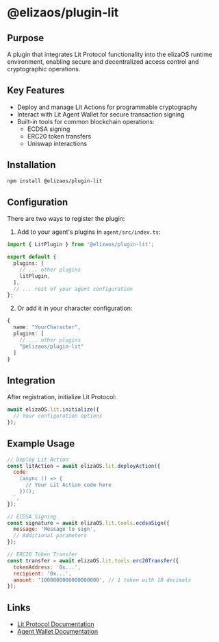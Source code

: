 # @elizaos/plugin-lit

## Purpose

A plugin that integrates Lit Protocol functionality into the elizaOS runtime environment, enabling secure and decentralized access control and cryptographic operations.

## Key Features

- Deploy and manage Lit Actions for programmable cryptography
- Interact with Lit Agent Wallet for secure transaction signing
- Built-in tools for common blockchain operations:
  - ECDSA signing
  - ERC20 token transfers
  - Uniswap interactions

## Installation

```bash
npm install @elizaos/plugin-lit
```

## Configuration

There are two ways to register the plugin:

1. Add to your agent's plugins in `agent/src/index.ts`:

```typescript
import { LitPlugin } from '@elizaos/plugin-lit';

export default {
  plugins: [
    // ... other plugins
    litPlugin,
  ],
  // ... rest of your agent configuration
};
```

2. Or add it in your character configuration:

```typescript
{
  name: "YourCharacter",
  plugins: [
    // ... other plugins
    "@elizaos/plugin-lit"
  ]
}
```

## Integration

After registration, initialize Lit Protocol:

```javascript
await elizaOS.lit.initialize({
  // Your configuration options
});
```

## Example Usage

```javascript
// Deploy Lit Action
const litAction = await elizaOS.lit.deployAction({
  code: `
    (async () => {
      // Your Lit Action code here
    })();
  `,
});

// ECDSA Signing
const signature = await elizaOS.lit.tools.ecdsaSign({
  message: 'Message to sign',
  // Additional parameters
});

// ERC20 Token Transfer
const transfer = await elizaOS.lit.tools.erc20Transfer({
  tokenAddress: '0x...',
  recipient: '0x...',
  amount: '1000000000000000000', // 1 token with 18 decimals
});
```

## Links

- [Lit Protocol Documentation](https://developer.litprotocol.com/)
- [Agent Wallet Documentation](https://github.com/LIT-Protocol/agent-wallet)
